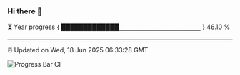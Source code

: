 ### Hi there 👋

⏳ Year progress { █████████████▁▁▁▁▁▁▁▁▁▁▁▁▁▁▁▁▁ } 46.10 %

---

⏰ Updated on Wed, 18 Jun 2025 06:33:28 GMT

![Progress Bar CI](https://github.com/liununu/liununu/workflows/Progress%20Bar%20CI/badge.svg)
